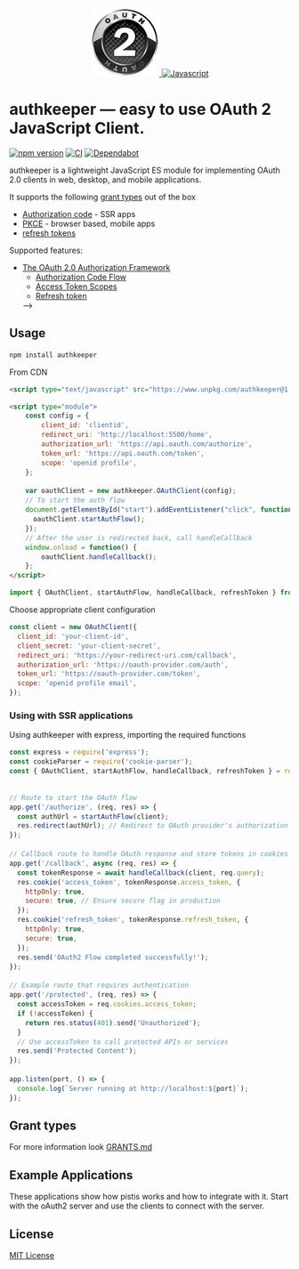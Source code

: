 <p align="center">
    <a href="http://oauth.net/2/" target="_blank" rel="noopener">
      <img src="https://github.com/oauth-xx/oauth2/raw/main/docs/images/logo/oauth2-logo-124px.png?raw=true" alt="OAuth 2.0 Logo">
    </a>
    <a href="/" target="_blank" rel="noopener">
      <img width="124px" src="https://github.com/user-attachments/assets/ba042139-cc56-412d-920c-7c7ecf4d6eec" alt="Javascript">
    </a>
</p>


# authkeeper — easy to use OAuth 2 JavaScript Client.

[![npm version](https://badge.fury.io/js/authkeeper.svg)](https://badge.fury.io/js/authkeeper)
[![CI](https://github.com/VaibhavUpreti/authkeeper/blob/main/.github/workflows/nodejs.yml/badge.svg)](https://github.com/VaibhavUpreti/authkeeper/blob/main/.github/workflows/nodejs.yml/badge.svg)
[![Dependabot](https://img.shields.io/badge/dependabot-enabled-success.svg)](https://dependabot.com)

authkeeper is a lightweight JavaScript ES module for implementing OAuth 2.0 clients in web, desktop, and mobile applications. 

It supports the following [grant types](https://oauth.net/2/grant-types/) out of the box

- [Authorization code](https://oauth.net/2/grant-types/authorization-code/) - SSR apps
- [PKCE](https://oauth.net/2/pkce/) - browser based, mobile apps
- [refresh tokens](https://oauth.net/2/grant-types/refresh-token/)

Supported features:

- [The OAuth 2.0 Authorization Framework](https://datatracker.ietf.org/doc/html/rfc6749)
  - [Authorization Code Flow](https://datatracker.ietf.org/doc/html/rfc6749#section-4.1)
  - [Access Token Scopes](https://datatracker.ietf.org/doc/html/rfc6749#section-3.3)
  - [Refresh token](https://datatracker.ietf.org/doc/html/rfc6749#section-1.5)
  <!-- - [Implicit grant](https://datatracker.ietf.org/doc/html/rfc6749#section-4.2)
  <!-- - [Resource Owner Password Credentials](https://datatracker.ietf.org/doc/html/rfc6749#section-4.3) -->
  <!-- - [Client Credentials](https://datatracker.ietf.org/doc/html/rfc6749#section-4.4) --> -->
<!-- - [OAuth 2.0 Token Revocation](https://datatracker.ietf.org/doc/html/rfc7009)
- [OAuth 2.0 Token Introspection](https://datatracker.ietf.org/doc/html/rfc7662) -->
<!-- - [OAuth 2.0 Threat Model and Security Considerations](https://datatracker.ietf.org/doc/html/rfc6819)
- [OAuth 2.0 for Native Apps](https://datatracker.ietf.org/doc/html/rfc8252)
- [Proof Key for Code Exchange by OAuth Public Clients](https://datatracker.ietf.org/doc/html/rfc7636) -->

## Usage

```bash 
npm install authkeeper
```

From CDN

```html
<script type="text/javascript" src="https://www.unpkg.com/authkeeper@1.2.0/dist/authkeeper.js"></script>
```
```html
<script type="module">
    const config = {
        client_id: 'clientid',
        redirect_uri: 'http://localhost:5500/home',
        authorization_url: 'https://api.oauth.com/authorize',
        token_url: 'https://api.oauth.com/token',
        scope: 'openid profile',
    };

    var oauthClient = new authkeeper.OAuthClient(config);
    // To start the auth flow
    document.getElementById("start").addEventListener("click", function() {
      oauthClient.startAuthFlow();
    });
    // After the user is redirected back, call handleCallback
    window.onload = function() {
        oauthClient.handleCallback();
    };
</script>

```



```javascript
import { OAuthClient, startAuthFlow, handleCallback, refreshToken } from 'authkeeper';
```

Choose appropriate client configuration

```javascript
const client = new OAuthClient({
  client_id: 'your-client-id',
  client_secret: 'your-client-secret',
  redirect_uri: 'https://your-redirect-uri.com/callback',
  authorization_url: 'https://oauth-provider.com/auth',
  token_url: 'https://oauth-provider.com/token',
  scope: 'openid profile email',
});
```


### Using with SSR applications

Using authkeeper with express, importing the required functions

```javascript
const express = require('express');
const cookieParser = require('cookie-parser');
const { OAuthClient, startAuthFlow, handleCallback, refreshToken } = require('authkeeper');

```

```javascript

// Route to start the OAuth flow
app.get('/authorize', (req, res) => {
  const authUrl = startAuthFlow(client);
  res.redirect(authUrl); // Redirect to OAuth provider's authorization URL
});

// Callback route to handle OAuth response and store tokens in cookies
app.get('/callback', async (req, res) => {
  const tokenResponse = await handleCallback(client, req.query);
  res.cookie('access_token', tokenResponse.access_token, {
    httpOnly: true,
    secure: true, // Ensure secure flag in production
  });
  res.cookie('refresh_token', tokenResponse.refresh_token, {
    httpOnly: true,
    secure: true,
  });
  res.send('OAuth2 Flow completed successfully!');
});

// Example route that requires authentication
app.get('/protected', (req, res) => {
  const accessToken = req.cookies.access_token;
  if (!accessToken) {
    return res.status(401).send('Unauthorized');
  }
  // Use accessToken to call protected APIs or services
  res.send('Protected Content');
});

app.listen(port, () => {
  console.log(`Server running at http://localhost:${port}`);
});

```



## Grant types

For more information look [GRANTS.md](./GRANTS.md)




## Example Applications

These applications show how pistis works and how to integrate with it. Start with the oAuth2 server and use the clients to connect with the server.


## License

[MIT License](./LICENSE)


